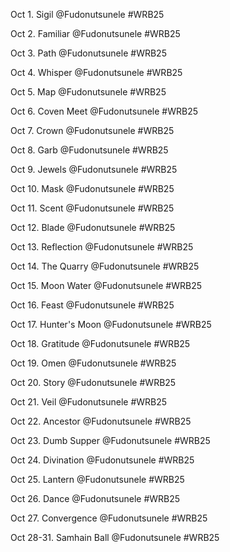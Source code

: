Oct 1. Sigil
@Fudonutsunele
#WRB25

Oct 2. Familiar
@Fudonutsunele
#WRB25

Oct 3. Path
@Fudonutsunele
#WRB25

Oct 4. Whisper
@Fudonutsunele
#WRB25

Oct 5. Map
@Fudonutsunele
#WRB25

Oct 6. Coven Meet
@Fudonutsunele
#WRB25

Oct 7. Crown
@Fudonutsunele
#WRB25

Oct 8. Garb
@Fudonutsunele
#WRB25

Oct 9. Jewels
@Fudonutsunele
#WRB25

Oct 10. Mask
@Fudonutsunele
#WRB25

Oct 11. Scent
@Fudonutsunele
#WRB25

Oct 12. Blade
@Fudonutsunele
#WRB25

Oct 13. Reflection
@Fudonutsunele
#WRB25

Oct 14. The Quarry
@Fudonutsunele
#WRB25

Oct 15. Moon Water
@Fudonutsunele
#WRB25

Oct 16. Feast
@Fudonutsunele
#WRB25

Oct 17. Hunter's Moon
@Fudonutsunele
#WRB25

Oct 18. Gratitude
@Fudonutsunele
#WRB25

Oct 19. Omen
@Fudonutsunele
#WRB25

Oct 20. Story
@Fudonutsunele
#WRB25

Oct 21. Veil
@Fudonutsunele
#WRB25

Oct 22. Ancestor
@Fudonutsunele
#WRB25

Oct 23. Dumb Supper
@Fudonutsunele
#WRB25

Oct 24. Divination
@Fudonutsunele
#WRB25

Oct 25. Lantern
@Fudonutsunele
#WRB25

Oct 26. Dance
@Fudonutsunele
#WRB25

Oct 27. Convergence
@Fudonutsunele
#WRB25

Oct 28-31. Samhain Ball
@Fudonutsunele
#WRB25